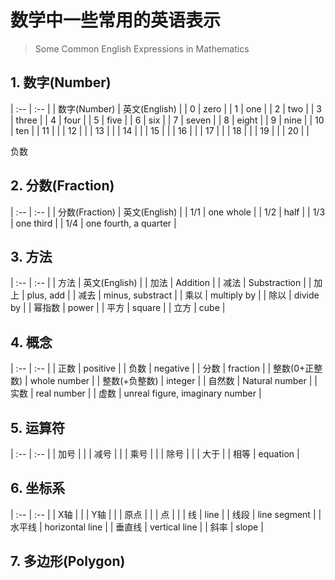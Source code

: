 # 数学中一些常用的英语表示

> Some Common English Expressions in Mathematics

## 1. 数字(Number)


| :--          | :--           |
| 数字(Number)  | 英文(English) |
| 0            | zero |
| 1            | one |
| 2            | two |
| 3            | three |
| 4            | four |
| 5            | five |
| 6            | six |
| 7            | seven |
| 8            | eight |
| 9            | nine |
| 10           | ten |
| 11           |  |
| 12           |  |
| 13           |  |
| 14           |  |
| 15           |  |
| 16           |  |
| 17           |  |
| 18           |  |
| 19           |  |
| 20           |  |


负数



## 2. 分数(Fraction)



| :--          | :--           |
| 分数(Fraction)  | 英文(English) |
| 1/1            | one whole |
| 1/2            | half |
| 1/3            | one third |
| 1/4            | one fourth, a quarter |



## 3. 方法


| :--  | :--           |
| 方法  | 英文(English) |
| 加法  | Addition |
| 减法  | Substraction |
| 加上  | plus, add |
| 减去  | minus, substract |
| 乘以  | multiply by |
| 除以  | divide by |
| 幂指数  | power |
| 平方  | square |
| 立方  | cube |


## 4. 概念


| :--  | :--           |
| 正数  | positive |
| 负数  | negative |
| 分数  | fraction |
| 整数(0+正整数)  | whole number |
| 整数(+负整数)  | integer |
| 自然数 | Natural number |
| 实数 | real number |
| 虚数 | unreal figure, imaginary number |

## 5. 运算符




| :--  | :--           |
| 加号  |  |
| 减号  |  |
| 乘号  |  |
| 除号  |  |
| 大于 | 
| 相等 | equation |





## 6. 坐标系


| :--  | :--           |
| X轴 |  |
| Y轴 |  |
| 原点 |  |
| 点  |  |
| 线  | line  |
| 线段  | line segment  |
| 水平线  | horizontal line |
| 垂直线  | vertical line |
| 斜率  | slope |



## 7. 多边形(Polygon)


